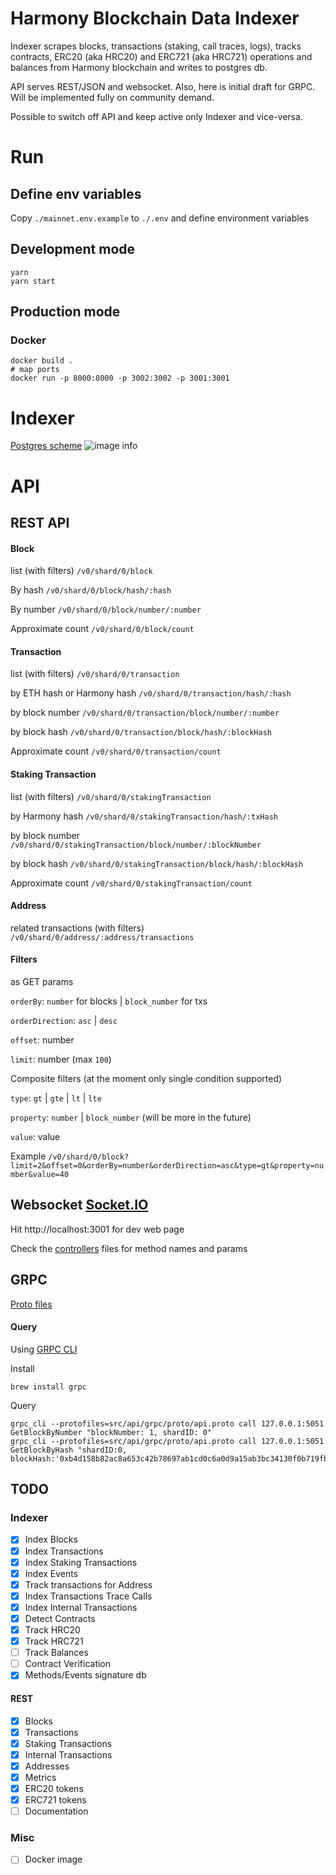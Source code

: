 # Harmony Blockchain Data Indexer

Indexer scrapes blocks, transactions (staking, call traces, logs), tracks contracts, ERC20 (aka HRC20) and ERC721 (aka HRC721) operations and balances
from Harmony blockchain and writes to postgres db.

API serves REST/JSON and websocket. Also, here is initial draft for GRPC. Will be implemented fully on community demand.

Possible to switch off API and keep active only Indexer and vice-versa.

# Run

## Define env variables

Copy `./mainnet.env.example` to `./.env` and define environment variables

## Development mode

```
yarn
yarn start
```

## Production mode

### Docker

```
docker build .
# map ports
docker run -p 8000:8000 -p 3002:3002 -p 3001:3001
```

# Indexer

[Postgres scheme](https://github.com/hypnagonia/harmony-explorer-v2/tree/master/src/store/postgres/sql)
![image info](https://github.com/hypnagonia/harmony-explorer-v2/blob/master/doc/scheme.png)

# API

## REST API

#### Block

list (with filters)
`/v0/shard/0/block`

By hash
`/v0/shard/0/block/hash/:hash`

By number
`/v0/shard/0/block/number/:number`

Approximate count
`/v0/shard/0/block/count`

#### Transaction

list (with filters)
`/v0/shard/0/transaction`

by ETH hash or Harmony hash
`/v0/shard/0/transaction/hash/:hash`

by block number
`/v0/shard/0/transaction/block/number/:number`

by block hash
`/v0/shard/0/transaction/block/hash/:blockHash`

Approximate count
`/v0/shard/0/transaction/count`

#### Staking Transaction

list (with filters)
`/v0/shard/0/stakingTransaction`

by Harmony hash
`/v0/shard/0/stakingTransaction/hash/:txHash`

by block number
`/v0/shard/0/stakingTransaction/block/number/:blockNumber`

by block hash
`/v0/shard/0/stakingTransaction/block/hash/:blockHash`

Approximate count
`/v0/shard/0/stakingTransaction/count`

#### Address

related transactions (with filters)
`/v0/shard/0/address/:address/transactions`

#### Filters

as GET params

`orderBy`: `number` for blocks | `block_number` for txs

`orderDirection`: `asc` | `desc`

`offset`: number

`limit`: number (max `100`)

Composite filters (at the moment only single condition supported)

`type`: `gt` | `gte` | `lt` | `lte`

`property`: `number` | `block_number` (will be more in the future)

`value`: value

Example
`/v0/shard/0/block?limit=2&offset=0&orderBy=number&orderDirection=asc&type=gt&property=number&value=40`

## Websocket [Socket.IO](https://socket.io/)

Hit http://localhost:3001 for dev web page

Check the [controllers](https://github.com/hypnagonia/harmony-explorer-v2/tree/dev2/src/api/controllers) files for method names and params

## GRPC

[Proto files](https://github.com/hypnagonia/harmony-explorer-v2/tree/master/src/api/grpc/proto)

#### Query

Using [GRPC CLI](https://github.com/grpc/grpc/blob/master/doc/command_line_tool.md)

Install

```
brew install grpc
```

Query

```
grpc_cli --protofiles=src/api/grpc/proto/api.proto call 127.0.0.1:5051 GetBlockByNumber "blockNumber: 1, shardID: 0"
grpc_cli --protofiles=src/api/grpc/proto/api.proto call 127.0.0.1:5051 GetBlockByHash "shardID:0, blockHash:'0xb4d158b82ac8a653c42b78697ab1cd0c6a0d9a15ab3bc34130f0b719fb174d2a'"
```

## TODO

### Indexer

- [x] Index Blocks
- [x] Index Transactions
- [x] Index Staking Transactions
- [x] Index Events
- [x] Track transactions for Address
- [x] Index Transactions Trace Calls
- [x] Index Internal Transactions
- [x] Detect Contracts
- [x] Track HRC20
- [x] Track HRC721
- [ ] Track Balances
- [ ] Contract Verification
- [x] Methods/Events signature db

#### REST

- [x] Blocks
- [x] Transactions
- [x] Staking Transactions
- [x] Internal Transactions
- [x] Addresses
- [x] Metrics
- [x] ERC20 tokens
- [x] ERC721 tokens
- [ ] Documentation

### Misc

- [ ] Docker image
